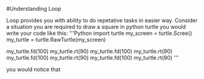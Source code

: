 #Understanding Loop

Loop provides you with ability to do repetative tasks in easier way. Consider a situation you are required to draw a square in python turtle you would write your code like this: '''Python
import turtle
my_screen = turtle.Scree()
my_turtle = turtle.RawTurtle(my_screen)

my_turtle.fd(100)
my_turtle.rt(90)
my_turtle.fd(100)
my_turtle.rt(90)
my_turtle.fd(100)
my_turtle.rt(90)
my_turtle.fd(100)
my_turtle.rt(90)
'''

you would notice that 

